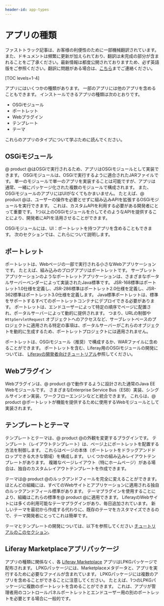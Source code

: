 ```yaml
---
header-id: app-types
---
```


# アプリの種類

<p class="alert alert-info"><span class="wysiwyg-color-blue120">ファストトラック記事は、お客様の利便性のために一部機械翻訳されています。また、ドキュメントは頻繁に更新が加えられており、翻訳は未完成の部分が含まれることをご了承ください。最新情報は都度公開されておりますため、必ず英語版をご参照ください。翻訳に問題がある場合は、<a href="mailto:support-content-jp@liferay.com">こちら</a>までご連絡ください。</span></p>

[TOC levels=1-4]

アプリにはいくつかの種類があります。 一部のアプリには他のアプリを含めることもできます。 インストールできるアプリの種類は次のとおりです。

  - OSGiモジュール
  - ポートレット
  - Webプラグイン
  - テンプレート
  - テーマ

これらのアプリのタイプについて学ぶために読んでください。

## OSGiモジュール

@ product @はOSGiで実行されるため、アプリはOSGiモジュールとして実装できます。 OSGiモジュールは、OSGiで実行するように適合されたJARファイルです。 単一のモジュールで単一のアプリを実装することは可能ですが、アプリは通常、一緒にパッケージ化された複数のモジュールで構成されます。 また、OSGiモジュールのアプリにはUIがなくてもかまいません。 たとえば、@ product @は、ユーザーの操作を必要とせずに組み込みAPIを拡張するOSGiモジュールを実行できます。 これは、カスタムAPIを利用する必要がある開発者にとって重要です。 1つ以上のOSGiモジュールを介してそのようなAPIを提供することにより、開発者にAPIを活用させることができます。


<!-- Uncomment when the article is published. Jim
To see a list of @product@'s
API modules, see the reference article
Finding Liferay API Modules(/docs/7-1/reference/-/knowledge_base/r/finding-liferay-api-modules). 
-->

OSGiモジュールには、UI：ポートレットを持つアプリを含めることもできます。 次のセクションでは、これらについて説明します。

## ポートレット

ポートレットは、Webページの一部で実行される小さなWebアプリケーションです。 たとえば、組み込みのブログアプリはポートレットです。 サーブレットアプリケーションのようなポートレットアプリケーションは、さまざまなポータルサーバーベンダーによって実装されたJava標準です。 JSR-168標準はポートレット1.0仕様を定義し、JSR-286標準はポートレット2.0仕様を定義し、JSR-362標準はポートレット3.0仕様を定義します。 Java標準ポートレットは、標準をサポートするすべてのポートレットコンテナにデプロイできる必要があります。 ポートレットは、エンドユーザーによって特定の順序でページに配置され、ポータルサーバーによって動的に提供されます。 つまり、URLの制御や `HttpServletRequest` オブジェクトへのアクセスなど、サーブレットベースのプロジェクトに適用される特定の事項は、ポータルサーバーがこれらのオブジェクトを動的に生成するため、ポートレットプロジェクトには適用されません。

ポートレットは、OSGiモジュール（推奨）で構成するか、WARファイルに含めることができます。 ポートレットを含む、Liferay用のOSGiモジュールの開発については、 [Liferayの開発者向けチュートリアル](/docs/7-1/tutorials/-/knowledge_base/t/introduction-to-liferay-development)参照してください。

## Webプラグイン

Webプラグインは、@ product @で動作するように設計された通常のJava EE Webモジュールです。 さまざまなEnterprise Service Bus（ESB）実装、シングルサインオン実装、ワークフローエンジンなどと統合できます。 これらは、@ product @ポートレットが機能を提供するために使用するWebモジュールとして実装されます。

## テンプレートとテーマ

テンプレートとテーマは、@ product @の外観を変更するプラグインです。 テンプレート（レイアウトテンプレート）は、ページ上にポートレットを配置する方法を制御します。 これらはページの本体（ポートレットをドラッグアンドドロップできる大きな領域）を構成します。 いくつかの組み込みレイアウトテンプレートがあります。 複雑なページレイアウト（特にホームページ）がある場合は、独自のカスタムレイアウトテンプレートを作成できます。

テーマは@ product @のルックアンドフィールを完全に変えることができます。 ほとんどの組織には、すべてのWebサイトとアプリケーションに適用される独自のルックアンドフィール標準があります。 テーマプラグインを使用することにより、組織はこれらの標準を@ product @に適用できます。 LiferayのWebサイトには多くの利用可能なテーマプラグインがあり、毎日追加されています。 新しいテーマを最初から作成する代わりに、既存のテーマをカスタマイズできるので、テーマ開発者にとってこれは簡単です。

テーマとテンプレートの開発については、以下を参照してください [チュートリアルのこのセクション](/docs/7-1/tutorials/-/knowledge_base/t/themes-and-layout-templates)。

## Liferay Marketplaceアプリパッケージ

アプリの種類に関係なく、各 [Liferay Marketplace](https://web.liferay.com/marketplace) アプリはLPKGパッケージで配布されます。 LPKGパッケージには、Marketplaceメタデータと、アプリを実行するために必要なファイルが含まれています。 LPKGパッケージには複数のアプリを含めることができることに注意してください。 たとえば、1つのLPKGパッケージに複数のポートレットを含めることができます。 これは、アプリが管理者用のコントロールパネルポートレットとエンドユーザー用の別のポートレットを必要とする場合に一般的です。
